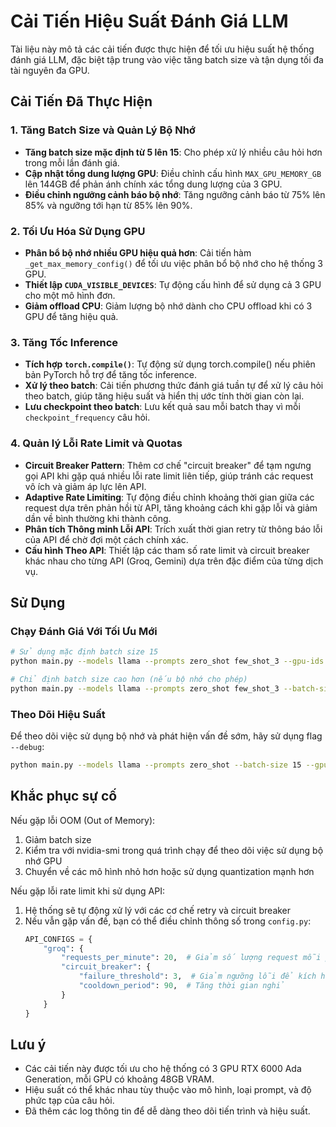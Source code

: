 # Cải Tiến Hiệu Suất Đánh Giá LLM

Tài liệu này mô tả các cải tiến được thực hiện để tối ưu hiệu suất hệ thống đánh giá LLM, đặc biệt tập trung vào việc tăng batch size và tận dụng tối đa tài nguyên đa GPU.

## Cải Tiến Đã Thực Hiện

### 1. Tăng Batch Size và Quản Lý Bộ Nhớ

- **Tăng batch size mặc định từ 5 lên 15**: Cho phép xử lý nhiều câu hỏi hơn trong mỗi lần đánh giá.
- **Cập nhật tổng dung lượng GPU**: Điều chỉnh cấu hình `MAX_GPU_MEMORY_GB` lên 144GB để phản ánh chính xác tổng dung lượng của 3 GPU.
- **Điều chỉnh ngưỡng cảnh báo bộ nhớ**: Tăng ngưỡng cảnh báo từ 75% lên 85% và ngưỡng tới hạn từ 85% lên 90%.

### 2. Tối Ưu Hóa Sử Dụng GPU

- **Phân bổ bộ nhớ nhiều GPU hiệu quả hơn**: Cải tiến hàm `_get_max_memory_config()` để tối ưu việc phân bổ bộ nhớ cho hệ thống 3 GPU.
- **Thiết lập `CUDA_VISIBLE_DEVICES`**: Tự động cấu hình để sử dụng cả 3 GPU cho một mô hình đơn.
- **Giảm offload CPU**: Giảm lượng bộ nhớ dành cho CPU offload khi có 3 GPU để tăng hiệu quả.

### 3. Tăng Tốc Inference

- **Tích hợp `torch.compile()`**: Tự động sử dụng torch.compile() nếu phiên bản PyTorch hỗ trợ để tăng tốc inference.
- **Xử lý theo batch**: Cải tiến phương thức đánh giá tuần tự để xử lý câu hỏi theo batch, giúp tăng hiệu suất và hiển thị ước tính thời gian còn lại.
- **Lưu checkpoint theo batch**: Lưu kết quả sau mỗi batch thay vì mỗi `checkpoint_frequency` câu hỏi.

### 4. Quản lý Lỗi Rate Limit và Quotas

- **Circuit Breaker Pattern**: Thêm cơ chế "circuit breaker" để tạm ngưng gọi API khi gặp quá nhiều lỗi rate limit liên tiếp, giúp tránh các request vô ích và giảm áp lực lên API.
- **Adaptive Rate Limiting**: Tự động điều chỉnh khoảng thời gian giữa các request dựa trên phản hồi từ API, tăng khoảng cách khi gặp lỗi và giảm dần về bình thường khi thành công.
- **Phân tích Thông minh Lỗi API**: Trích xuất thời gian retry từ thông báo lỗi của API để chờ đợi một cách chính xác.
- **Cấu hình Theo API**: Thiết lập các tham số rate limit và circuit breaker khác nhau cho từng API (Groq, Gemini) dựa trên đặc điểm của từng dịch vụ.

## Sử Dụng

### Chạy Đánh Giá Với Tối Ưu Mới

```bash
# Sử dụng mặc định batch size 15
python main.py --models llama --prompts zero_shot few_shot_3 --gpu-ids 0 1 2

# Chỉ định batch size cao hơn (nếu bộ nhớ cho phép)
python main.py --models llama --prompts zero_shot few_shot_3 --batch-size 20 --gpu-ids 0 1 2
```

### Theo Dõi Hiệu Suất

Để theo dõi việc sử dụng bộ nhớ và phát hiện vấn đề sớm, hãy sử dụng flag `--debug`:

```bash
python main.py --models llama --prompts zero_shot --batch-size 15 --gpu-ids 0 1 2 --debug
```

## Khắc phục sự cố

Nếu gặp lỗi OOM (Out of Memory):

1. Giảm batch size
2. Kiểm tra với nvidia-smi trong quá trình chạy để theo dõi việc sử dụng bộ nhớ GPU
3. Chuyển về các mô hình nhỏ hơn hoặc sử dụng quantization mạnh hơn

Nếu gặp lỗi rate limit khi sử dụng API:

1. Hệ thống sẽ tự động xử lý với các cơ chế retry và circuit breaker
2. Nếu vẫn gặp vấn đề, bạn có thể điều chỉnh thông số trong `config.py`:
   ```python
   API_CONFIGS = {
       "groq": {
           "requests_per_minute": 20,  # Giảm số lượng request mỗi phút
           "circuit_breaker": {
               "failure_threshold": 3,  # Giảm ngưỡng lỗi để kích hoạt circuit breaker sớm hơn
               "cooldown_period": 90,  # Tăng thời gian nghỉ 
           }
       }
   }
   ```

## Lưu ý

- Các cải tiến này được tối ưu cho hệ thống có 3 GPU RTX 6000 Ada Generation, mỗi GPU có khoảng 48GB VRAM.
- Hiệu suất có thể khác nhau tùy thuộc vào mô hình, loại prompt, và độ phức tạp của câu hỏi.
- Đã thêm các log thông tin để dễ dàng theo dõi tiến trình và hiệu suất. 